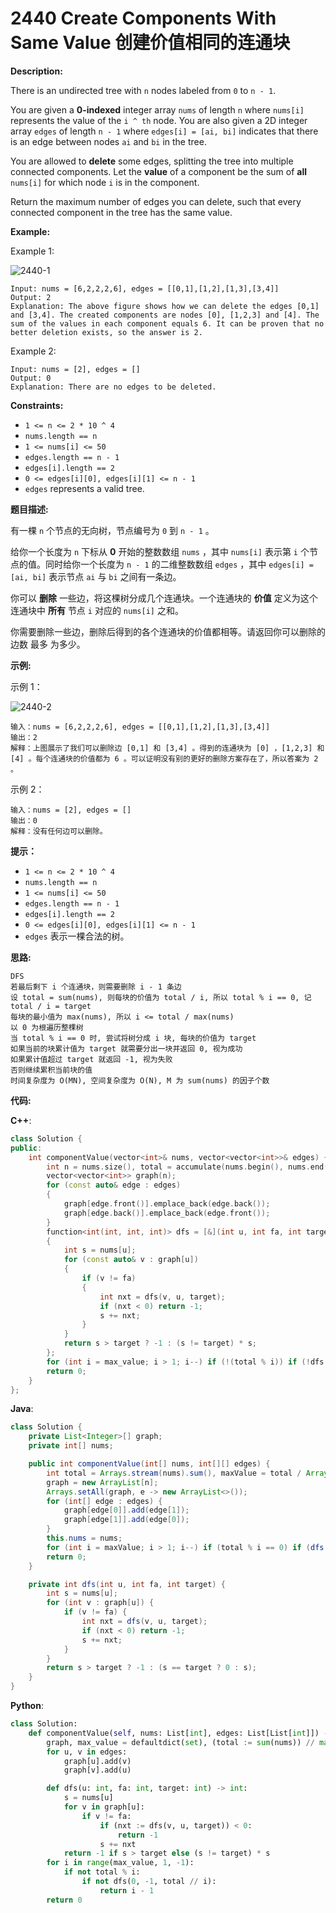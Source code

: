 # 2440 Create Components With Same Value 创建价值相同的连通块

__Description:__

There is an undirected tree with `n` nodes labeled from `0` to `n - 1`.

You are given a __0-indexed__ integer array `nums` of length `n` where `nums[i]` represents the value of the `i ^ th` node. You are also given a 2D integer array `edges` of length `n - 1` where `edges[i] = [ai, bi]` indicates that there is an edge between nodes `ai` and `bi` in the tree.

You are allowed to __delete__ some edges, splitting the tree into multiple connected components. Let the __value__ of a component be the sum of __all__ `nums[i]` for which node `i` is in the component.

Return the maximum number of edges you can delete, such that every connected component in the tree has the same value.

__Example:__

Example 1:

![2440-1](https://assets.leetcode.com/uploads/2022/08/26/diagramdrawio.png)

```text
Input: nums = [6,2,2,2,6], edges = [[0,1],[1,2],[1,3],[3,4]] 
Output: 2 
Explanation: The above figure shows how we can delete the edges [0,1] and [3,4]. The created components are nodes [0], [1,2,3] and [4]. The sum of the values in each component equals 6. It can be proven that no better deletion exists, so the answer is 2.
```

Example 2:

```text
Input: nums = [2], edges = []
Output: 0
Explanation: There are no edges to be deleted.
```

__Constraints:__

- `1 <= n <= 2 * 10 ^ 4`
- `nums.length == n`
- `1 <= nums[i] <= 50`
- `edges.length == n - 1`
- `edges[i].length == 2`
- `0 <= edges[i][0], edges[i][1] <= n - 1`
- `edges` represents a valid tree.

__题目描述:__

有一棵 `n` 个节点的无向树，节点编号为 `0` 到 `n - 1` 。

给你一个长度为 `n` 下标从 __0__ 开始的整数数组 `nums` ，其中 `nums[i]` 表示第 `i` 个节点的值。同时给你一个长度为 `n - 1` 的二维整数数组 `edges` ，其中 `edges[i] = [ai, bi]` 表示节点 `ai` 与 `bi` 之间有一条边。

你可以 __删除__ 一些边，将这棵树分成几个连通块。一个连通块的 __价值__ 定义为这个连通块中 __所有__ 节点 `i` 对应的 `nums[i]` 之和。

你需要删除一些边，删除后得到的各个连通块的价值都相等。请返回你可以删除的边数 最多 为多少。

__示例:__

示例 1：

![2440-2](https://assets.leetcode.com/uploads/2022/08/26/diagramdrawio.png)

```text
输入：nums = [6,2,2,2,6], edges = [[0,1],[1,2],[1,3],[3,4]] 
输出：2 
解释：上图展示了我们可以删除边 [0,1] 和 [3,4] 。得到的连通块为 [0] ，[1,2,3] 和 [4] 。每个连通块的价值都为 6 。可以证明没有别的更好的删除方案存在了，所以答案为 2 。
```

示例 2：

```text
输入：nums = [2], edges = []
输出：0
解释：没有任何边可以删除。
```

__提示：__

- `1 <= n <= 2 * 10 ^ 4`
- `nums.length == n`
- `1 <= nums[i] <= 50`
- `edges.length == n - 1`
- `edges[i].length == 2`
- `0 <= edges[i][0], edges[i][1] <= n - 1`
- `edges` 表示一棵合法的树。

__思路:__

```text
DFS
若最后剩下 i 个连通块，则需要删除 i - 1 条边
设 total = sum(nums), 则每块的价值为 total / i, 所以 total % i == 0, 记 total / i = target
每块的最小值为 max(nums), 所以 i <= total / max(nums)
以 0 为根遍历整棵树
当 total % i == 0 时, 尝试将树分成 i 块, 每块的价值为 target
如果当前的块累计值为 target 就需要分出一块并返回 0, 视为成功
如果累计值超过 target 就返回 -1, 视为失败
否则继续累积当前块的值
时间复杂度为 O(MN), 空间复杂度为 O(N), M 为 sum(nums) 的因子个数
```

__代码:__

__C++__:

```C++
class Solution {
public:
    int componentValue(vector<int>& nums, vector<vector<int>>& edges) {
        int n = nums.size(), total = accumulate(nums.begin(), nums.end(), 0), max_value = total / *max_element(nums.begin(), nums.end());
        vector<vector<int>> graph(n);
        for (const auto& edge : edges)
        {
            graph[edge.front()].emplace_back(edge.back());
            graph[edge.back()].emplace_back(edge.front());
        }
        function<int(int, int, int)> dfs = [&](int u, int fa, int target)
        {
            int s = nums[u];
            for (const auto& v : graph[u])
            {
                if (v != fa)
                {
                    int nxt = dfs(v, u, target);
                    if (nxt < 0) return -1;
                    s += nxt;
                }
            }
            return s > target ? -1 : (s != target) * s;
        };
        for (int i = max_value; i > 1; i--) if (!(total % i)) if (!dfs(0, -1, total / i)) return i - 1;
        return 0;
    }
};
```

__Java__:

```Java
class Solution {
    private List<Integer>[] graph;
    private int[] nums;

    public int componentValue(int[] nums, int[][] edges) {
        int total = Arrays.stream(nums).sum(), maxValue = total / Arrays.stream(nums).max().getAsInt(), n = nums.length;
        graph = new ArrayList[n];
        Arrays.setAll(graph, e -> new ArrayList<>());
        for (int[] edge : edges) {
            graph[edge[0]].add(edge[1]);
            graph[edge[1]].add(edge[0]);
        }
        this.nums = nums;
        for (int i = maxValue; i > 1; i--) if (total % i == 0) if (dfs(0, -1, total / i) == 0) return i - 1;
        return 0;
    }

    private int dfs(int u, int fa, int target) {
        int s = nums[u];
        for (int v : graph[u]) {
            if (v != fa) {
                int nxt = dfs(v, u, target);
                if (nxt < 0) return -1;
                s += nxt;
            }
        }
        return s > target ? -1 : (s == target ? 0 : s);
    }
}
```

__Python__:

```Python
class Solution:
    def componentValue(self, nums: List[int], edges: List[List[int]]) -> int:
        graph, max_value = defaultdict(set), (total := sum(nums)) // max(nums)
        for u, v in edges:
            graph[u].add(v)
            graph[v].add(u)

        def dfs(u: int, fa: int, target: int) -> int:
            s = nums[u]
            for v in graph[u]:
                if v != fa:
                    if (nxt := dfs(v, u, target)) < 0: 
                        return -1
                    s += nxt
            return -1 if s > target else (s != target) * s
        for i in range(max_value, 1, -1):
            if not total % i:
                if not dfs(0, -1, total // i): 
                    return i - 1
        return 0
```
